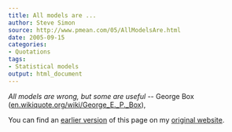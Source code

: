 ```yaml
---
title: All models are ...
author: Steve Simon
source: http://www.pmean.com/05/AllModelsAre.html
date: 2005-09-15
categories:
- Quotations
tags:
- Statistical models
output: html_document
---
```


*All models are
wrong, but some are useful* \-- George Box
([en.wikiquote.org/wiki/George\_E.\_P.\_Box](http://en.wikiquote.org/wiki/George_E._P._Box)),

<!---More--->

You can find an [earlier version](http://www.pmean.com/05/AllModelsAre.html) of this page on my [original website](http://www.pmean.com/original_site.html).
